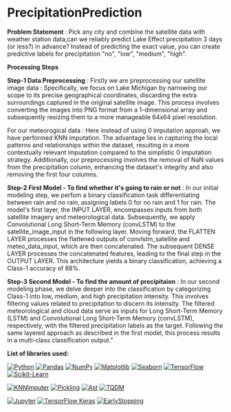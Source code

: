 # PrecipitationPrediction

**Problem Statement** :
Pick any city and combine the satellite data with weather station data,can we reliably predict Lake Effect precipitation 3 days (or less?) in advance? Instead of predicting the exact value, you can create predictive labels for precipitation "no", "low", "medium", "high".

**Processing Steps**

**Step-1 Data Preprocessing** :
Firstly we are preprocessing our satellite image data : Specifically, we focus on Lake Michigan by narrowing our scope to its precise geographical coordinates, discarding the extra surroundings captured in the original satellite image. This process involves converting the images into PNG format from a 1-dimensional array and subsequently resizing them to a more manageable 64x64 pixel resolution.

For our meteorogical data : Here instead of using 0 imputation approah, we have performed KNN imputation. The advantage lies in capturing the local patterns and relationships within the dataset, resulting in a more contextually relevant imputation compared to the simplistic 0 imputation strategy. Additionally, our preprocessing involves the removal of NaN values from the precipitation column, enhancing the dataset's integrity and also removing the first four columns.

**Step-2 First Model - To find whether it's going to rain or not** :
In our initial modeling step, we perfom a binary classification task differentiating between rain and no rain, assigning labels 0 for no rain and 1 for rain. The model's first layer, the INPUT LAYER, encompasses inputs from both satellite imagery and meteorological data. Subsequently, we apply Convolutional Long Short-Term Memory (convLSTM) to the satellite_image_input in the following layer. Moving forward, the FLATTEN LAYER processes the flattened outputs of convlstm_satellite and meteo_data_input, which are then concatenated. The subsequent DENSE LAYER processes the concatenated features, leading to the final step in the OUTPUT LAYER. This architecture yields a binary classification, achieving a Class-1 accuracy of 88%.

**Step-3 Second Model - To find the amount of precipitaion** :
In our second modeling phase, we delve deeper into the classification by categorizing Class-1 into low, medium, and high precipitation intensity. This involves filtering values related to precipitation to discern its intensity. The filtered meteorological and cloud data serve as inputs for Long Short-Term Memory (LSTM) and Convolutional Long Short-Term Memory (convLSTM), respectively, with the filtered precipitation labels as the target. Following the same layered approach as described in the first model, this process results in a multi-class classification output."

**List of libraries used:**

[![Python](https://img.shields.io/badge/Python-%233776AB.svg?logo=python&logoColor=white)](https://www.python.org/)
[![Pandas](https://img.shields.io/badge/Pandas-%23150458.svg?logo=pandas&logoColor=white)](https://pandas.pydata.org/)
[![NumPy](https://img.shields.io/badge/NumPy-%23013243.svg?logo=numpy&logoColor=white)](https://numpy.org/)
[![Matplotlib](https://img.shields.io/badge/Matplotlib-%2300599C.svg?logo=matplotlib&logoColor=white)](https://matplotlib.org/)
[![Seaborn](https://img.shields.io/badge/Seaborn-%237DB5A5.svg?logo=seaborn&logoColor=white)](https://seaborn.pydata.org/)
[![TensorFlow](https://img.shields.io/badge/TensorFlow-%23FF6F00.svg?logo=tensorflow&logoColor=white)](https://www.tensorflow.org/)
[![Scikit-Learn](https://img.shields.io/badge/Scikit_Learn-%23F7931E.svg?logo=scikit-learn&logoColor=white)](https://scikit-learn.org/)

[![KNNImputer](https://img.shields.io/badge/KNNImputer-%23F7931E.svg?logo=scikit-learn&logoColor=white)](https://scikit-learn.org/stable/modules/generated/sklearn.impute.KNNImputer.html)
[![Pickling](https://img.shields.io/badge/Pickle-%237B5EAF.svg)](https://docs.python.org/3/library/pickle.html)
[![Ast](https://img.shields.io/badge/Ast-%2343853D.svg)](https://docs.python.org/3/library/ast.html)
[![TQDM](https://img.shields.io/badge/TQDM-%238BBE3C.svg?logo=tqdm&logoColor=white)](https://tqdm.github.io/)

[![Jupyter](https://img.shields.io/badge/Jupyter-%23F37626.svg?logo=jupyter&logoColor=white)](https://jupyter.org/)
[![TensorFlow Keras](https://img.shields.io/badge/TensorFlow_Keras-%23FF6F00.svg?logo=tensorflow&logoColor=white)](https://www.tensorflow.org/guide/keras)
[![EarlyStopping](https://img.shields.io/badge/EarlyStopping-%23FF6F00.svg?logo=tensorflow&logoColor=white)](https://www.tensorflow.org/api_docs/python/tf/keras/callbacks/EarlyStopping)
